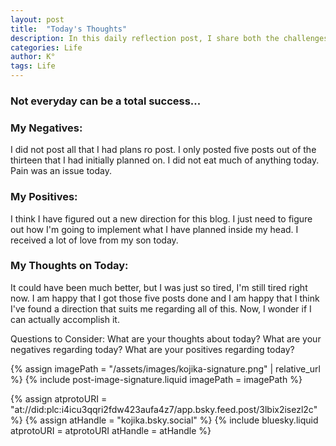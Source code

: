 ```yaml
---
layout: post
title:  "Today's Thoughts"
description: In this daily reflection post, I share both the challenges and bright moments of my day. Despite dealing with chronic pain, late starts, and worried moments about my four-year-old's health, I found joy in unexpected places - like a rare "I love you" from my teenager and some meaningful progress with my work. I'm learning to acknowledge both the ups and downs, celebrating small victories like managing to eat a bit more than usual. This kind of honest daily check-in helps me stay grounded and might become a regular feature of my blog.
categories: Life
author: K°
tags: Life
---
```

### Not everyday can be a total success...

### My Negatives:
I did not post all that I had plans ro post. I only posted five posts out of the thirteen that I had initially planned on.
I did not eat much of anything today.
Pain was an issue today.

### My Positives:
I think I have figured out a new direction for this blog. I just need to figure out how I'm going to implement what I have planned inside my head.
I received a lot of love from my son today.

### My Thoughts on Today:
It could have been much better, but I was just so tired, I'm still tired right now. I am happy that I got those five posts done and I am happy that I think I've found a direction that suits me regarding all of this. Now, I wonder if I can actually accomplish it.

Questions to Consider:
What are your thoughts about today?
What are your negatives regarding today?
What are your positives regarding today?

<!-- signature -->
{% assign imagePath = "/assets/images/kojika-signature.png" | relative_url %}
{% include post-image-signature.liquid imagePath = imagePath %}

<!-- comments -->
{% assign atprotoURI = "at://did:plc:i4icu3qqri2fdw423aufa4z7/app.bsky.feed.post/3lbix2isezl2c" %}
{% assign atHandle = "kojika.bsky.social" %}
{% include bluesky.liquid atprotoURI = atprotoURI atHandle = atHandle %}